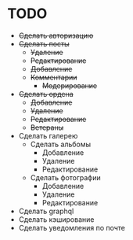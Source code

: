 # TODO

* ~~Сделать авторизацию~~
* ~~Сделать посты~~
    * ~~Удаление~~
    * ~~Редактирование~~
    * ~~Добавление~~
    * ~~Комментарии~~
        * ~~Модерирование~~
* ~~Сделать ордена~~
    * ~~Добавление~~
    * ~~Удаление~~
    * ~~Редактирование~~
    * ~~Ветераны~~
* Сделать галерею
    * Сделать альбомы
        * Добавление
        * Удаление
        * Редактирование
    * Сделать фотографии
        * Добавление
        * Удаление
        * Редактирование
* Сделать graphql
* Сделать кэширование
* Сделать уведомления по почте